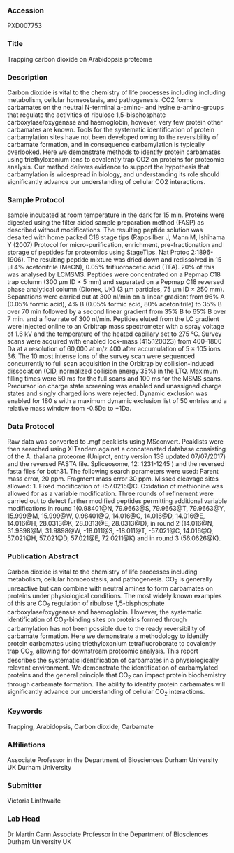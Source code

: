 ### Accession
PXD007753

### Title
Trapping carbon dioxide on Arabidopsis proteome

### Description
Carbon dioxide is vital to the chemistry of life processes including including metabolism, cellular homeostasis, and pathogenesis. CO2 forms carbamates on the neutral N-terminal a-amino- and lysine e-amino-groups that regulate the activities of ribulose 1,5-bisphosphate carboxylase/oxygenase and haemoglobin, however, very few protein other carbamates are known. Tools for the systematic identification of protein carbamylation sites have not been developed owing to the reversibility of carbamate formation, and in consequence carbamylation is typically overlooked. Here we demonstrate methods to identify protein carbamates using triethyloxonium ions to covalently trap CO2 on proteins for proteomic analysis. Our method delivers evidence to support the hypothesis that carbamylation is widespread in biology, and understanding its role should significantly advance our understanding of cellular CO2 interactions.

### Sample Protocol
sample incubated at room temperature in the dark for 15 min. Proteins were digested using the filter aided sample preparation method (FASP) as described without modifications. The resulting peptide solution was desalted with home packed C18 stage tips (Rappsilber J, Mann M, Ishihama Y (2007) Protocol for micro-purification, enrichment, pre-fractionation and storage of peptides for proteomics using StageTips. Nat Protoc 2:1896-1906). The resulting peptide mixture was dried down and redissolved in 15 μl 4% acetonitrile (MeCN), 0.05% trifluoroacetic acid (TFA). 20% of this was analysed by LCMSMS. Peptides were concentrated on a Pepmap C18 trap column (300 μm ID × 5 mm) and separated on a Pepmap C18 reversed phase analytical column (Dionex, UK) (3 μm particles, 75 μm ID × 250 mm). Separations were carried out at 300 nl/min on a linear gradient from 96% A (0.05% formic acid), 4% B (0.05% formic acid, 80% acetonitrile) to 35% B over 70 min followed by a second linear gradient from 35% B to 65% B over 7 min. and a flow rate of 300 nl/min. Peptides eluted from the LC gradient were injected online to an Orbitrap mass spectrometer with a spray voltage of 1.6 kV and the temperature of the heated capillary set to 275 °C. Survey scans were acquired with enabled lock-mass (415.120023) from 400–1800 Da at a resolution of 60,000 at m/z 400 after accumulation of 5 × 105 ions 36. The 10 most intense ions of the survey scan were sequenced concurrently to full scan acquisition in the Orbitrap by collision-induced dissociation (CID, normalized collision energy 35%) in the LTQ. Maximum filling times were 50 ms for the full scans and 100 ms for the MSMS scans. Precursor ion charge state screening was enabled and unassigned charge states and singly charged ions were rejected. Dynamic exclusion was enabled for 180 s with a maximum dynamic exclusion list of 50 entries and a relative mass window from -0.5Da to +1Da.

### Data Protocol
Raw data was converted to .mgf peaklists using MSconvert. Peaklists were then searched using X!Tandem against a concatenated database consisting of the A. thaliana proteome (Uniprot, entry version 139 updated 07/07/2017) and the reversed FASTA file. Spliceosome, 12: 1231-1245 ) and the reversed fasta files for both31. The following search parameters were used: Parent mass error, 20 ppm. Fragment mass error 30 ppm. Missed cleavage sites allowed: 1. Fixed modification of +57.0215@C. Oxidation of methionine was allowed for as a variable modification. Three rounds of refinement were carried out to detect further modified peptides permitting additional variable modifications in round 1(0.98401@N, 79.9663@S, 79.9663@T, 79.9663@Y, 15.999@M, 15.999@W, 0.98401@Q, 14.016@C, 14.016@D, 14.016@E, 14.016@H, 28.0313@K, 28.0313@E, 28.0313@D), in round 2 (14.016@N, 31.9898@M, 31.9898@W, -18.011@S, -18.011@T, -57.021@C, 14.016@Q, 57.021@H, 57.021@D, 57.021@E, 72.0211@K) and in round 3 (56.0626@K).

### Publication Abstract
Carbon dioxide is vital to the chemistry of life processes including metabolism, cellular homoeostasis, and pathogenesis. CO<sub>2</sub> is generally unreactive but can combine with neutral amines to form carbamates on proteins under physiological conditions. The most widely known examples of this are CO<sub>2</sub> regulation of ribulose 1,5-bisphosphate carboxylase/oxygenase and haemoglobin. However, the systematic identification of CO<sub>2</sub>-binding sites on proteins formed through carbamylation has not been possible due to the ready reversibility of carbamate formation. Here we demonstrate a methodology to identify protein carbamates using triethyloxonium tetrafluoroborate to covalently trap CO<sub>2</sub>, allowing for downstream proteomic analysis. This report describes the systematic identification of carbamates in a physiologically relevant environment. We demonstrate the identification of carbamylated proteins and the general principle that CO<sub>2</sub> can impact protein biochemistry through carbamate formation. The ability to identify protein carbamates will significantly advance our understanding of cellular CO<sub>2</sub> interactions.

### Keywords
Trapping, Arabidopsis, Carbon dioxide, Carbamate

### Affiliations
Associate Professor in the Department of Biosciences Durham University UK
Durham University

### Submitter
Victoria Linthwaite

### Lab Head
Dr Martin Cann
Associate Professor in the Department of Biosciences Durham University UK


